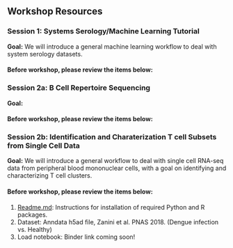## Workshop Resources
### Session 1: Systems Serology/Machine Learning Tutorial
**Goal:** We will introduce a general machine learning workflow to deal with system serology datasets.
#### Before workshop, please review the items below:
### Session 2a: B Cell Repertoire Sequencing
**Goal:** 
#### Before workshop, please review the items below:
### Session 2b: Identification and Charaterization T cell Subsets from Single Cell Data
**Goal:** We will introduce a general workflow to deal with single cell RNA-seq data from peripheral blood mononuclear cells, with a goal on identifying and characterizing T cell clusters.
#### Before workshop, please review the items below:
1. [Readme.md](https://github.com/watronfire/CViSB_Workshop_TCells/blob/3a961cc3de6daaff4bded8b9130236da99bdcc17/README.md): Instructions for installation of required Python and R packages.
2. Dataset: Anndata h5ad file, Zanini et al. PNAS 2018. (Dengue infection vs. Healthy)
3. Load notebook: Binder link coming soon!
